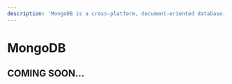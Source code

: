 ```yaml
---
description: 'MongoDB is a cross-platform, document-oriented database.'
---
```


# MongoDB

## COMING SOON...

